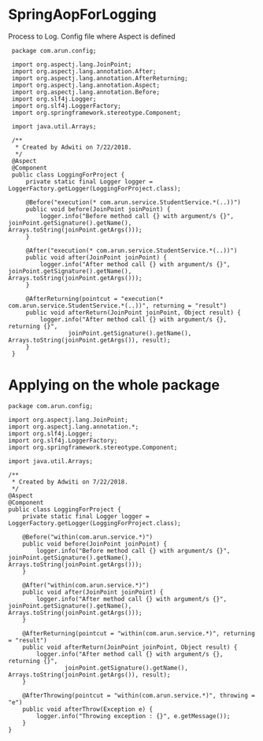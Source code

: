 # SpringAopForLogging
 
 Process to Log. Config file where Aspect is defined
 
 
     package com.arun.config;
     
     import org.aspectj.lang.JoinPoint;
     import org.aspectj.lang.annotation.After;
     import org.aspectj.lang.annotation.AfterReturning;
     import org.aspectj.lang.annotation.Aspect;
     import org.aspectj.lang.annotation.Before;
     import org.slf4j.Logger;
     import org.slf4j.LoggerFactory;
     import org.springframework.stereotype.Component;
     
     import java.util.Arrays;
     
     /**
      * Created by Adwiti on 7/22/2018.
      */
     @Aspect
     @Component
     public class LoggingForProject {
         private static final Logger logger = LoggerFactory.getLogger(LoggingForProject.class);
     
         @Before("execution(* com.arun.service.StudentService.*(..))")
         public void before(JoinPoint joinPoint) {
             logger.info("Before method call {} with argument/s {}", joinPoint.getSignature().getName(), Arrays.toString(joinPoint.getArgs()));
         }
     
         @After("execution(* com.arun.service.StudentService.*(..))")
         public void after(JoinPoint joinPoint) {
             logger.info("After method call {} with argument/s {}", joinPoint.getSignature().getName(), Arrays.toString(joinPoint.getArgs()));
         }
     
         @AfterReturning(pointcut = "execution(* com.arun.service.StudentService.*(..))", returning = "result")
         public void afterReturn(JoinPoint joinPoint, Object result) {
             logger.info("After method call {} with argument/s {}, returning {}",
                     joinPoint.getSignature().getName(), Arrays.toString(joinPoint.getArgs()), result);
         }
     }

# Applying on the whole package

    package com.arun.config;
    
    import org.aspectj.lang.JoinPoint;
    import org.aspectj.lang.annotation.*;
    import org.slf4j.Logger;
    import org.slf4j.LoggerFactory;
    import org.springframework.stereotype.Component;
    
    import java.util.Arrays;
    
    /**
     * Created by Adwiti on 7/22/2018.
     */
    @Aspect
    @Component
    public class LoggingForProject {
        private static final Logger logger = LoggerFactory.getLogger(LoggingForProject.class);
    
        @Before("within(com.arun.service.*)")
        public void before(JoinPoint joinPoint) {
            logger.info("Before method call {} with argument/s {}", joinPoint.getSignature().getName(), Arrays.toString(joinPoint.getArgs()));
        }
    
        @After("within(com.arun.service.*)")
        public void after(JoinPoint joinPoint) {
            logger.info("After method call {} with argument/s {}", joinPoint.getSignature().getName(), Arrays.toString(joinPoint.getArgs()));
        }
    
        @AfterReturning(pointcut = "within(com.arun.service.*)", returning = "result")
        public void afterReturn(JoinPoint joinPoint, Object result) {
            logger.info("After method call {} with argument/s {}, returning {}",
                    joinPoint.getSignature().getName(), Arrays.toString(joinPoint.getArgs()), result);
        }
    
        @AfterThrowing(pointcut = "within(com.arun.service.*)", throwing = "e")
        public void afterThrow(Exception e) {
            logger.info("Throwing exception : {}", e.getMessage());
        }
    }

